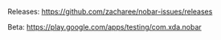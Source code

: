 Releases: https://github.com/zacharee/nobar-issues/releases

Beta: https://play.google.com/apps/testing/com.xda.nobar
